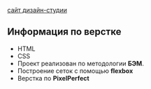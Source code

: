 [сайт дизайн-студии](https://milla201177.github.io/disign-studio/)  

Информация по верстке
-
- HTML
- CSS
- Проект реализован по методологии **БЭМ**. 
- Построение сеток с помощью **flexbox**
- Верстка по **PixelPerfect**
